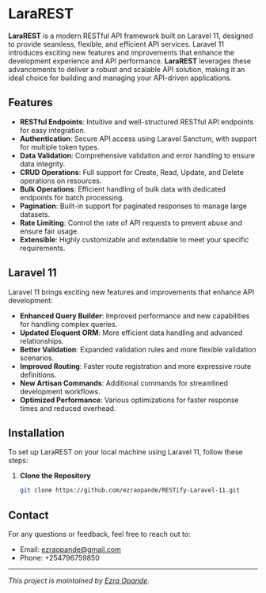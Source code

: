 # LaraREST

**LaraREST** is a modern RESTful API framework built on Laravel 11, designed to provide seamless, flexible, and efficient API services. Laravel 11 introduces exciting new features and improvements that enhance the development experience and API performance. **LaraREST** leverages these advancements to deliver a robust and scalable API solution, making it an ideal choice for building and managing your API-driven applications.

## Features

-   **RESTful Endpoints**: Intuitive and well-structured RESTful API endpoints for easy integration.
-   **Authentication**: Secure API access using Laravel Sanctum, with support for multiple token types.
-   **Data Validation**: Comprehensive validation and error handling to ensure data integrity.
-   **CRUD Operations**: Full support for Create, Read, Update, and Delete operations on resources.
-   **Bulk Operations**: Efficient handling of bulk data with dedicated endpoints for batch processing.
-   **Pagination**: Built-in support for paginated responses to manage large datasets.
-   **Rate Limiting**: Control the rate of API requests to prevent abuse and ensure fair usage.
-   **Extensible**: Highly customizable and extendable to meet your specific requirements.

## Laravel 11

Laravel 11 brings exciting new features and improvements that enhance API development:

-   **Enhanced Query Builder**: Improved performance and new capabilities for handling complex queries.
-   **Updated Eloquent ORM**: More efficient data handling and advanced relationships.
-   **Better Validation**: Expanded validation rules and more flexible validation scenarios.
-   **Improved Routing**: Faster route registration and more expressive route definitions.
-   **New Artisan Commands**: Additional commands for streamlined development workflows.
-   **Optimized Performance**: Various optimizations for faster response times and reduced overhead.

## Installation

To set up LaraREST on your local machine using Laravel 11, follow these steps:

1. **Clone the Repository**

    ```bash
    git clone https://github.com/ezraopande/RESTify-Laravel-11.git
    ```

## Contact

For any questions or feedback, feel free to reach out to:

-   Email: ezraopande@gmail.com
-   Phone: +254796759850

---

_This project is maintained by [Ezra Opande](https://github.com/ezraopande)._
